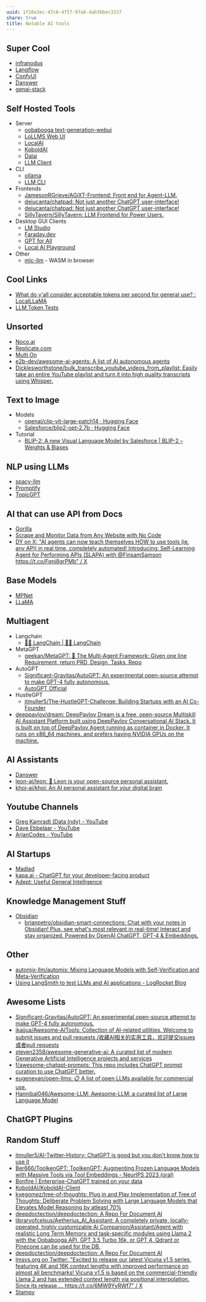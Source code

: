 ```yaml
---
uuid: 1f16e3ec-47c6-4f57-97a6-4ab3bbec3237
share: true
title: Notable AI tools
---
```

## Super Cool

* [infranodus](/e8ca78e3-422e-4f21-9607-88c20a61048e)
* [Langflow](/fb09a999-1293-4309-98dc-8f1bfa157f82)
* [ConfyUI](/06e73bbb-c33f-4c93-90e1-a8e3e294f3fb)
* [Danswer](/c9fc823a-baf0-4e39-9056-3f2b39550378)
* [genai-stack](/3b6e6bc9-e5e6-43af-84c8-834379d49e55)

## Self Hosted Tools

* Server
	* [oobabooga text-generation-webui](/0177b9c7-9a60-491c-8ebb-c71e724e5786)
	* [LoLLMS Web UI](/edace957-36da-4bd7-b7bd-170c152688d1)
	* [LocalAI](/588cb087-a325-4c18-a0b3-269da9304a31)
	* [KoboldAI](/11293940-4b2d-4785-91cd-d96912437f3a)
	* [Dalai](/12b80fef-933d-4c49-9564-e818506124a9)
	* [LLM Client](/72945e2f-6225-460b-a11e-eae8bb44ad6e)
* CLI
	* [ollama](/0a74265c-1db8-4150-93d8-735a4cfc8619)
	* [LLM CLI](/0ab1f6ba-e1ec-45f3-8762-0e96939b3d75)
* Frontends
	* [JamesonRGrieve/AGiXT-Frontend: Front end for Agent-LLM.](https://github.com/JamesonRGrieve/AGiXT-Frontend)
	* [deiucanta/chatpad: Not just another ChatGPT user-interface!](https://github.com/deiucanta/chatpad)
	* [deiucanta/chatpad: Not just another ChatGPT user-interface!](https://github.com/deiucanta/chatpad)
	* [SillyTavern/SillyTavern: LLM Frontend for Power Users.](https://github.com/SillyTavern/SillyTavern)
* Desktop GUI Clients
	* [LM Studio](/fab4d5b4-4863-4109-baea-5b376fe1910c)
	* [Faraday.dev](/undefined)
	* [GPT for All](/d80422a0-621c-4784-a273-284c1c8e5520)
	* [Local AI Playground](/6b8d65a1-2f20-4621-8423-fa7506d70050)
* Other
	* [mlc-llm](/undefined) - WASM in browser

## Cool Links

* [What do y'all consider acceptable tokens per second for general use? : LocalLLaMA](https://old.reddit.com/r/LocalLLaMA/comments/162pgx9/what_do_yall_consider_acceptable_tokens_per/?rdt=63840)
* [LLM Token Tests](/ceefeffb-870e-439d-a4f1-7cd77a1b932b)
## Unsorted

* [Noco.ai](/undefined)
* [Replicate.com](/undefined)
* [Multi On](/8ab360ae-e3bc-4d23-a60c-23847e562228)
* [e2b-dev/awesome-ai-agents: A list of AI autonomous agents](https://github.com/e2b-dev/awesome-ai-agents)
* [Dicklesworthstone/bulk\_transcribe\_youtube\_videos\_from\_playlist: Easily take an entire YouTube playlist and turn it into high quality transcripts using Whisper.](https://github.com/Dicklesworthstone/bulk_transcribe_youtube_videos_from_playlist)

## Text to Image

* Models
	* [openai/clip-vit-large-patch14 · Hugging Face](https://huggingface.co/openai/clip-vit-large-patch14)
	* [Salesforce/blip2-opt-2.7b · Hugging Face](https://huggingface.co/Salesforce/blip2-opt-2.7b)
* Tutorial
	* [BLIP-2: A new Visual Language Model by Salesforce | BLIP-2 – Weights & Biases](https://wandb.ai/gladiator/BLIP-2/reports/BLIP-2-A-new-Visual-Language-Model-by-Salesforce--VmlldzozNjM0NjYz)

## NLP using LLMs

* [spacy-llm](/undefined)
* [Promptify](/undefined)
* [TopicGPT](/undefined)
## AI that can use API from Docs

* [Gorilla](/9097a030-8dfa-4e53-8ba9-65be7d582e6a)
* [Scrape and Monitor Data from Any Website with No Code](https://www.browse.ai/?ref=awe50meAI)
* [DY on X: "AI agents can now teach themselves HOW to use tools (ie. any API) in real time, completely automated! Introducing: Self-Learning Agent for Performing APIs (SLAPA) with @FinsamSamson https://t.co/Fqni8grPMb" / X](https://twitter.com/DYtweetshere/status/1631349179934203904)

## Base Models

* [MPNet](https://huggingface.co/docs/transformers/model_doc/mpnet)
* [LLaMA](/a722edb6-d8e9-4b1c-9eed-6a8c84e1553e)
## Multiagent

* Langchain
	* [🦜️🔗 LangChain | 🦜️🔗 LangChain](https://docs.langchain.com/docs/)
* MetaGPT
	* [geekan/MetaGPT: 🌟 The Multi-Agent Framework: Given one line Requirement, return PRD, Design, Tasks, Repo](https://github.com/geekan/MetaGPT)
* AutoGPT
	* [Significant-Gravitas/AutoGPT: An experimental open-source attempt to make GPT-4 fully autonomous.](https://github.com/Significant-Gravitas/AutoGPT)
	* [AutoGPT Official](https://autogpt.net/)
* HustleGPT
	* [jtmuller5/The-HustleGPT-Challenge: Building Startups with an AI Co-Founder](https://github.com/jtmuller5/The-HustleGPT-Challenge)
* [deeppavlov/dream: DeepPavlov Dream is a free, open-source Multiskill AI Assistant Platform built using DeepPavlov Conversational AI Stack. It is built on top of DeepPavlov Agent running as container in Docker. It runs on x86\_64 machines, and prefers having NVIDIA GPUs on the machine.](https://github.com/deeppavlov/dream)

## AI Assistants

* [Danswer](/c9fc823a-baf0-4e39-9056-3f2b39550378)
* [leon-ai/leon: 🧠 Leon is your open-source personal assistant.](https://github.com/leon-ai/leon)
* [khoj-ai/khoj: An AI personal assistant for your digital brain](https://github.com/khoj-ai/khoj)
## Youtube Channels

* [Greg Kamradt (Data Indy) - YouTube](https://www.youtube.com/@DataIndependent/videos)
* [Dave Ebbelaar - YouTube](https://www.youtube.com/@daveebbelaar/videos)
* [ArjanCodes - YouTube](https://www.youtube.com/@ArjanCodes/videos)

## AI Startups

* [Madlad](https://www.madlad.ai/)
* [kapa.ai - ChatGPT for your developer-facing product](https://www.kapa.ai/)
* [Adept: Useful General Intelligence](https://www.adept.ai/)
## Knowledge Management Stuff

* [Obsidian](/f76a085e-f2c8-43bd-a852-47760f01e401)
	* [brianpetro/obsidian-smart-connections: Chat with your notes in Obsidian! Plus, see what's most relevant in real-time! Interact and stay organized. Powered by OpenAI ChatGPT, GPT-4 & Embeddings.](https://github.com/brianpetro/obsidian-smart-connections)
## Other

* [automix-llm/automix: Mixing Language Models with Self-Verification and Meta-Verification](https://github.com/automix-llm/automix)
* [Using LangSmith to test LLMs and AI applications - LogRocket Blog](https://blog.logrocket.com/langsmith-test-llms-ai-applications/)
## Awesome Lists

* [Significant-Gravitas/AutoGPT: An experimental open-source attempt to make GPT-4 fully autonomous.](https://github.com/Significant-Gravitas/AutoGPT)
* [ikaijua/Awesome-AITools: Collection of AI-related utilities. Welcome to submit issues and pull requests /收藏AI相关的实用工具，欢迎提交issues 或者pull requests](https://github.com/ikaijua/Awesome-AITools)
* [steven2358/awesome-generative-ai: A curated list of modern Generative Artificial Intelligence projects and services](https://github.com/steven2358/awesome-generative-ai)
* [f/awesome-chatgpt-prompts: This repo includes ChatGPT prompt curation to use ChatGPT better.](https://github.com/f/awesome-chatgpt-prompts)
* [eugeneyan/open-llms: 📋 A list of open LLMs available for commercial use.](https://github.com/eugeneyan/open-llms)
* [Hannibal046/Awesome-LLM: Awesome-LLM: a curated list of Large Language Model](https://github.com/Hannibal046/Awesome-LLM)


## ChatGPT Plugins
## Random Stuff

* [jtmuller5/AI-Twitter-History: ChatGPT is good but you don't know how to use it](https://github.com/jtmuller5/AI-Twitter-History)
* [Ber666/ToolkenGPT: ToolkenGPT: Augmenting Frozen Language Models with Massive Tools via Tool Embeddings - NeurIPS 2023 (oral)](https://github.com/Ber666/ToolkenGPT)
* [Bonfire | Enterprise-ChatGPT trained on your data](https://www.justbonfire.com/)
* [KoboldAI/KoboldAI-Client](https://github.com/KoboldAI/KoboldAI-Client)
* [kyegomez/tree-of-thoughts: Plug in and Play Implementation of Tree of Thoughts: Deliberate Problem Solving with Large Language Models that Elevates Model Reasoning by atleast 70%](https://github.com/kyegomez/tree-of-thoughts)
* [deepdoctection/deepdoctection: A Repo For Document AI](https://github.com/deepdoctection/deepdoctection)
* [libraryofcelsus/Aetherius\_AI\_Assistant: A completely private, locally-operated, highly customizable Ai Companion/Assistant/Agent with realistic Long Term Memory and task-specific modules using Llama 2 with the Oobabooga API, GPT 3.5 Turbo 16k, or GPT 4. Qdrant or Pinecone can be used for the DB.](https://github.com/libraryofcelsus/Aetherius_AI_Assistant)
* [deepdoctection/deepdoctection: A Repo For Document AI](https://github.com/deepdoctection/deepdoctection)
* [lmsys.org on Twitter: "Excited to release our latest Vicuna v1.5 series, featuring 4K and 16K context lengths with improved performance on almost all benchmarks! Vicuna v1.5 is based on the commercial-friendly Llama 2 and has extended context length via positional interpolation. Since its release,… https://t.co/6MW9YyRWf7" / X](https://twitter.com/lmsysorg/status/1686794639469371393)
* [Stampy](https://github.com/StampyAI)